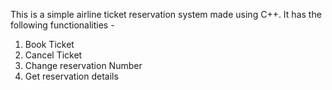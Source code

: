This is a simple airline ticket reservation system made using C++.
It has the following functionalities  - 
1) Book Ticket
2) Cancel Ticket
3) Change reservation Number
4) Get reservation details
